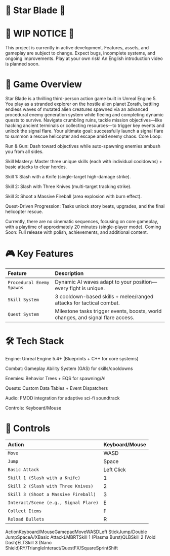 # 🚀 Star Blade 🚀

# 🛑 WIP NOTICE 🛑
This project is currently in active development. Features, assets, and gameplay are subject to change. Expect bugs, incomplete systems, and ongoing improvements. Play at your own risk! An English introduction video is planned soon.

# 📖 Game Overview
Star Blade is a thrilling third-person action game built in Unreal Engine 5. You play as a stranded explorer on the hostile alien planet Zorath, battling endless waves of mutated alien creatures spawned via an advanced procedural enemy generation system while fleeing and completing dynamic quests to survive.
Navigate crumbling ruins, tackle mission objectives—like hacking ancient terminals or collecting resources—to trigger key events and unlock the signal flare. Your ultimate goal: successfully launch a signal flare to summon a rescue helicopter and escape amid enemy chaos.
Core Loop:

Run & Gun: Dash toward objectives while auto-spawning enemies ambush you from all sides.

Skill Mastery: Master three unique skills (each with individual cooldowns) + basic attacks to clear hordes.


Skill 1: Slash with a Knife (single-target high-damage strike).

Skill 2: Slash with Three Knives (multi-target tracking strike).

Skill 3: Shoot a Massive Fireball (area explosion with burn effect).



Quest-Driven Progression: Tasks unlock story beats, upgrades, and the final helicopter rescue.

Currently, there are no cinematic sequences, focusing on core gameplay, with a playtime of approximately 20 minutes (single-player mode).
Coming Soon: Full release with polish, achievements, and additional content.

# 🎮 Key Features
| Feature | Description |
| :--- | :--- |
| `Procedural Enemy Spawns` | Dynamic AI waves adapt to your position—every fight is unique. |
| `Skill System` | 3 cooldown-based skills + melee/ranged attacks for tactical combat. |
| `Quest System` | Milestone tasks trigger events, boosts, world changes, and signal flare access. |

# 🛠 Tech Stack

Engine: Unreal Engine 5.4+ (Blueprints + C++ for core systems)

Combat: Gameplay Ability System (GAS) for skills/cooldowns

Enemies: Behavior Trees + EQS for spawning/AI

Quests: Custom Data Tables + Event Dispatchers

Audio: FMOD integration for adaptive sci-fi soundtrack

Controls: Keyboard/Mouse

# 📱 Controls
| Action | Keyboard/Mouse |
| :--- | :--- |
| `Move ` | WASD |
| `Jump` | Space |
| `Basic Attack` | Left Click |
| `Skill 1 (Slash with a Knife)` | 1 |
| `Skill 2 (Slash with Three Knives)` | 2 |
| `Skill 3 (Shoot a Massive Fireball)` | 3 |
| `Interact/Scene (e.g., Signal Flare)` | E |
| `Collect Items` | F |
| `Reload Bullets` | R |















































ActionKeyboard/MouseGamepadMoveWASDLeft StickJump/Double JumpSpaceA/XBasic AttackLMBRTSkill 1 (Plasma Burst)QLBSkill 2 (Void Dash)ELTSkill 3 (Nano Shield)RY/TriangleInteract/QuestFX/SquareSprintShift
